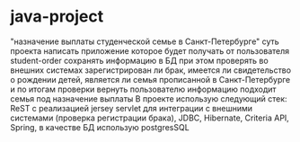 # java-project
"назначение выплаты студенческой семье в Санкт-Петербурге" суть проекта написать приложение которое будет получать от пользователя student-order сохранять информацию в БД при этом проверять во внешних системах зарегистрирован ли брак, имеется ли свидетельство о рождении детей, является ли семья прописанной в Санкт-Петербурге и по итогам проверки вернуть пользователю информацию подходит семья под назначение выплаты
В проекте использую следующий стек: ReST с реализацией jersey servlet для интеграции с внешними системами (проверка регистрации брака), JDBC, Hibernate, Criteria API, Spring, в качестве БД использую postgresSQL
